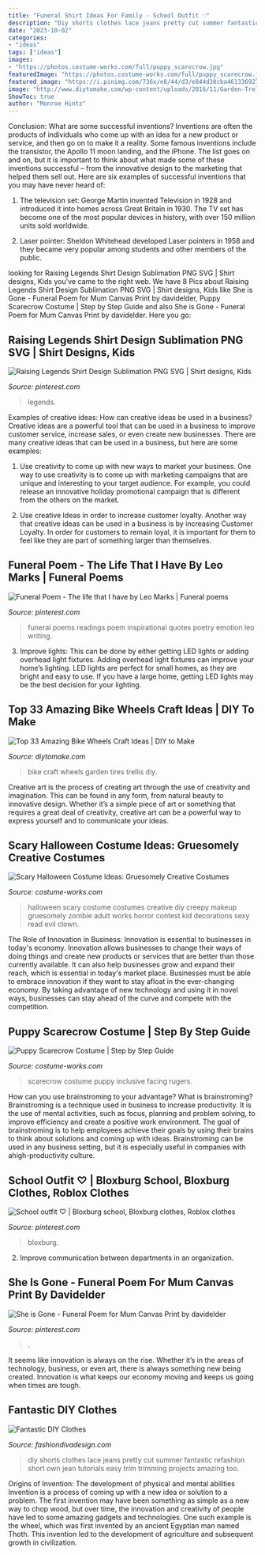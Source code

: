 ```yaml
---
title: "Funeral Shirt Ideas For Family - School Outfit ♡︎"
description: "Diy shorts clothes lace jeans pretty cut summer fantastic refashion short own jean tutorials easy trim trimming projects amazing too"
date: "2023-10-02"
categories:
- "ideas"
tags: ["ideas"]
images:
- "https://photos.costume-works.com/full/puppy_scarecrow.jpg"
featuredImage: "https://photos.costume-works.com/full/puppy_scarecrow.jpg"
featured_image: "https://i.pinimg.com/736x/e8/44/d3/e844d30cba4613369276cbbc0c84d834--funeral-readings-funeral-poems.jpg"
image: "http://www.diytomake.com/wp-content/uploads/2016/11/Garden-Trellis-From-Old-Bike-Tires.jpg"
ShowToc: true
author: "Monroe Hintz"
---
```



Conclusion: What are some successful inventions?
Inventions are often the products of individuals who come up with an idea for a new product or service, and then go on to make it a reality. Some famous inventions include the transistor, the Apollo 11 moon landing, and the iPhone. The list goes on and on, but it is important to think about what made some of these inventions successful – from the innovative design to the marketing that helped them sell out. Here are six examples of successful inventions that you may have never heard of:
1. The television set: George Martin invented Television in 1928 and introduced it into homes across Great Britain in 1930. The TV set has become one of the most popular devices in history, with over 150 million units sold worldwide.

2. Laser pointer: Sheldon Whitehead developed Laser pointers in 1958 and they became very popular among students and other members of the public.

	

		
looking for Raising Legends Shirt Design Sublimation PNG SVG | Shirt designs, Kids you've came to the right web. We have 8 Pics about Raising Legends Shirt Design Sublimation PNG SVG | Shirt designs, Kids like She is Gone - Funeral Poem for Mum Canvas Print by davidelder, Puppy Scarecrow Costume | Step by Step Guide and also She is Gone - Funeral Poem for Mum Canvas Print by davidelder. Here you go:
		
    
## Raising Legends Shirt Design Sublimation PNG SVG | Shirt Designs, Kids

<img loading=lazy src="https://i.pinimg.com/736x/b7/41/79/b74179df7284c0da702e869d2ed43bd4.jpg" onerror="this.onerror=null;this.src='https://tse2.mm.bing.net/th?id=OIP.UVzzJPSwWrMlanvw-b6lbwHaHa&amp;pid=15.1';" alt="Raising Legends Shirt Design Sublimation PNG SVG | Shirt designs, Kids">

_Source: pinterest.com_

>legends. 

	

Examples of creative ideas: How can creative ideas be used in a business?
Creative ideas are a powerful tool that can be used in a business to improve customer service, increase sales, or even create new businesses. There are many creative ideas that can be used in a business, but here are some examples:
1. Use creativity to come up with new ways to market your business. One way to use creativity is to come up with marketing campaigns that are unique and interesting to your target audience. For example, you could release an innovative holiday promotional campaign that is different from the others on the market.

2. Use creative Ideas in order to increase customer loyalty. Another way that creative ideas can be used in a business is by increasing Customer Loyalty. In order for customers to remain loyal, it is important for them to feel like they are part of something larger than themselves.

    
## Funeral Poem - The Life That I Have By Leo Marks | Funeral Poems

<img loading=lazy src="https://i.pinimg.com/736x/e8/44/d3/e844d30cba4613369276cbbc0c84d834--funeral-readings-funeral-poems.jpg" onerror="this.onerror=null;this.src='https://tse4.mm.bing.net/th?id=OIP.3OpzbtliYFmX4ls0aZmcCgHaKg&amp;pid=15.1';" alt="Funeral Poem - The life that I have by Leo Marks | Funeral poems">

_Source: pinterest.com_

>funeral poems readings poem inspirational quotes poetry emotion leo writing. 

	

3. Improve lights: This can be done by either getting LED lights or adding overhead light fixtures.
Adding overhead light fixtures can improve your home’s lighting. LED lights are perfect for small homes, as they are bright and easy to use. If you have a large home, getting LED lights may be the best decision for your lighting.

    
## Top 33 Amazing Bike Wheels Craft Ideas | DIY To Make

<img loading=lazy src="http://www.diytomake.com/wp-content/uploads/2016/11/Garden-Trellis-From-Old-Bike-Tires.jpg" onerror="this.onerror=null;this.src='https://tse3.mm.bing.net/th?id=OIP.gv9N3RqVeo_YpK-5a3klWgHaLG&amp;pid=15.1';" alt="Top 33 Amazing Bike Wheels Craft Ideas | DIY to Make">

_Source: diytomake.com_

>bike craft wheels garden tires trellis diy. 

	

Creative art is the process of creating art through the use of creativity and imagination. This can be found in any form, from natural beauty to innovative design. Whether it’s a simple piece of art or something that requires a great deal of creativity, creative art can be a powerful way to express yourself and to communicate your ideas.

    
## Scary Halloween Costume Ideas: Gruesomely Creative Costumes

<img loading=lazy src="https://photos.costume-works.com/page/scary-costume-ideas.jpg" onerror="this.onerror=null;this.src='https://tse1.mm.bing.net/th?id=OIP.eQ3XsUAGFOxLFD5lP-aztQHaQL&amp;pid=15.1';" alt="Scary Halloween Costume Ideas: Gruesomely Creative Costumes">

_Source: costume-works.com_

>halloween scary costume costumes creative diy creepy makeup gruesomely zombie adult works horror contest kid decorations sexy read evil clown. 

	

The Role of Innovation in Business:
Innovation is essential to businesses in today's economy. Innovation allows businesses to change their ways of doing things and create new products or services that are better than those currently available. It can also help businesses grow and expand their reach, which is essential in today's market place.
Businesses must be able to embrace innovation if they want to stay afloat in the ever-changing economy. By taking advantage of new technology and using it in novel ways, businesses can stay ahead of the curve and compete with the competition.

    
## Puppy Scarecrow Costume | Step By Step Guide

<img loading=lazy src="https://photos.costume-works.com/full/puppy_scarecrow.jpg" onerror="this.onerror=null;this.src='https://tse1.mm.bing.net/th?id=OIP.LDxrfhSBrHnzQcPiS4AxUQHaNL&amp;pid=15.1';" alt="Puppy Scarecrow Costume | Step by Step Guide">

_Source: costume-works.com_

>scarecrow costume puppy inclusive facing rugers. 

	

How can you use brainstroming to your advantage?
What is brainstroming? Brainstroming is a technique used in business to increase productivity. It is the use of mental activities, such as focus, planning and problem solving, to improve efficiency and create a positive work environment. The goal of brainstroming is to help employees achieve their goals by using their brains to think about solutions and coming up with ideas. Brainstroming can be used in any business setting, but it is especially useful in companies with ahigh-productivity culture.

    
## School Outfit ♡︎ | Bloxburg School, Bloxburg Clothes, Roblox Clothes

<img loading=lazy src="https://i.pinimg.com/736x/7e/40/41/7e404170e08b72f67a87eb740d831b84.jpg" onerror="this.onerror=null;this.src='https://tse1.mm.bing.net/th?id=OIP.0u1Cgo4bF4tV6tqC2tLo6QHaDa&amp;pid=15.1';" alt="School outfit ♡︎ | Bloxburg school, Bloxburg clothes, Roblox clothes">

_Source: pinterest.com_

>bloxburg. 

	

2. Improve communication between departments in an organization.

    
## She Is Gone - Funeral Poem For Mum Canvas Print By Davidelder

<img loading=lazy src="https://i.pinimg.com/736x/9e/9d/48/9e9d482bad3db99741c6fb19de402ed8.jpg" onerror="this.onerror=null;this.src='https://tse2.mm.bing.net/th?id=OIP.u9oyjY28fyeJgw2yXrUcrgHaJ3&amp;pid=15.1';" alt="She is Gone - Funeral Poem for Mum Canvas Print by davidelder">

_Source: pinterest.com_

>. 

	

It seems like innovation is always on the rise. Whether it’s in the areas of technology, business, or even art, there is always something new being created. Innovation is what keeps our economy moving and keeps us going when times are tough.

    
## Fantastic DIY Clothes

<img loading=lazy src="http://www.fashiondivadesign.com/wp-content/uploads/2013/11/cut-off-shorts-close.jpg" onerror="this.onerror=null;this.src='https://tse4.mm.bing.net/th?id=OIP.oa9A4avZnL_ojI8mmHAesgHaLH&amp;pid=15.1';" alt="Fantastic DIY Clothes">

_Source: fashiondivadesign.com_

>diy shorts clothes lace jeans pretty cut summer fantastic refashion short own jean tutorials easy trim trimming projects amazing too. 

	

Origins of Invention: The development of physical and mental abilities
Invention is a process of coming up with a new idea or solution to a problem. The first invention may have been something as simple as a new way to chop wood, but over time, the innovation and creativity of people have led to some amazing gadgets and technologies. One such example is the wheel, which was first invented by an ancient Egyptian man named Thoth. This invention led to the development of agriculture and subsequent growth in civilization.

